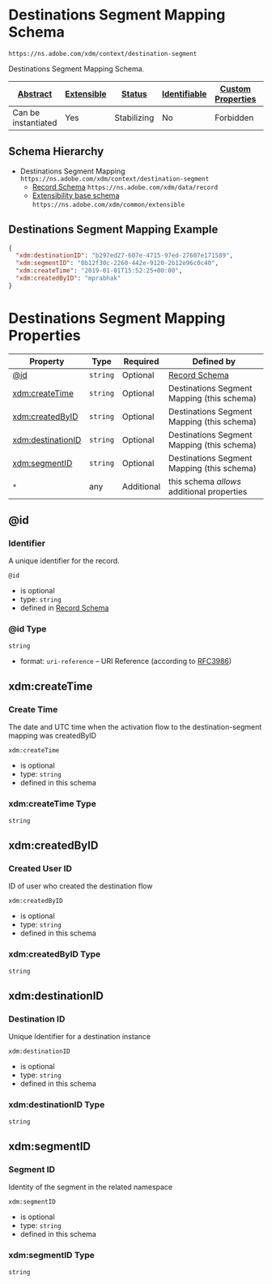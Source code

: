 
# Destinations Segment Mapping Schema

```
https://ns.adobe.com/xdm/context/destination-segment
```

Destinations Segment Mapping Schema.

| [Abstract](../../abstract.md) | [Extensible](../../extensions.md) | [Status](../../status.md) | [Identifiable](../../id.md) | [Custom Properties](../../extensions.md) | [Additional Properties](../../extensions.md) | Defined In |
|-------------------------------|-----------------------------------|---------------------------|-----------------------------|------------------------------------------|----------------------------------------------|------------|
| Can be instantiated | Yes | Stabilizing | No | Forbidden | Permitted | [context/destination-segment.schema.json](context/destination-segment.schema.json) |
## Schema Hierarchy

* Destinations Segment Mapping `https://ns.adobe.com/xdm/context/destination-segment`
  * [Record Schema](../data/record.schema.md) `https://ns.adobe.com/xdm/data/record`
  * [Extensibility base schema](../common/extensible.schema.md) `https://ns.adobe.com/xdm/common/extensible`


## Destinations Segment Mapping Example
```json
{
  "xdm:destinationID": "b297ed27-607e-4715-97ed-27607e171589",
  "xdm:segmentID": "0b12f30c-2260-442e-9120-2b12e96c0c40",
  "xdm:createTime": "2019-01-01T15:52:25+00:00",
  "xdm:createdByID": "mprabhak"
}
```

# Destinations Segment Mapping Properties

| Property | Type | Required | Defined by |
|----------|------|----------|------------|
| [@id](#id) | `string` | Optional | [Record Schema](../data/record.schema.md#id) |
| [xdm:createTime](#xdmcreatetime) | `string` | Optional | Destinations Segment Mapping (this schema) |
| [xdm:createdByID](#xdmcreatedbyid) | `string` | Optional | Destinations Segment Mapping (this schema) |
| [xdm:destinationID](#xdmdestinationid) | `string` | Optional | Destinations Segment Mapping (this schema) |
| [xdm:segmentID](#xdmsegmentid) | `string` | Optional | Destinations Segment Mapping (this schema) |
| `*` | any | Additional | this schema *allows* additional properties |

## @id
### Identifier

A unique identifier for the record.

`@id`
* is optional
* type: `string`
* defined in [Record Schema](../data/record.schema.md#id)

### @id Type


`string`
* format: `uri-reference` – URI Reference (according to [RFC3986](https://tools.ietf.org/html/rfc3986))






## xdm:createTime
### Create Time

The date and UTC time when the activation flow to the destination-segment mapping was createdByID

`xdm:createTime`
* is optional
* type: `string`
* defined in this schema

### xdm:createTime Type


`string`






## xdm:createdByID
### Created User ID

ID of user who created the destination flow

`xdm:createdByID`
* is optional
* type: `string`
* defined in this schema

### xdm:createdByID Type


`string`






## xdm:destinationID
### Destination ID

Unique Identifier for a destination instance

`xdm:destinationID`
* is optional
* type: `string`
* defined in this schema

### xdm:destinationID Type


`string`






## xdm:segmentID
### Segment ID

Identity of the segment in the related namespace

`xdm:segmentID`
* is optional
* type: `string`
* defined in this schema

### xdm:segmentID Type


`string`





